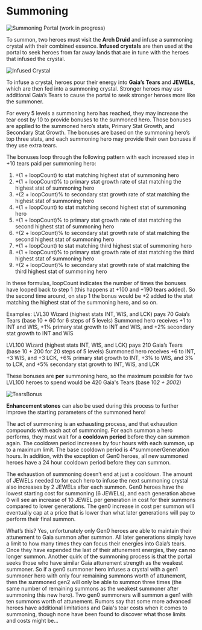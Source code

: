 # Summoning

![Summoning Portal (work in progress)](https://dfk-hv.b-cdn.net/art-assets/portal.gif)

To summon, two heroes must visit the **Arch Druid** and infuse a summoning crystal with their combined essence. **Infused crystals** are then used at the portal to seek heroes from far away lands that are in tune with the heroes that infused the crystal. 

![Infused Crystal](https://dfk-hv.b-cdn.net/art-assets/crystal-yellow.gif)

To infuse a crystal, heroes pour their energy into **Gaia’s Tears** and **JEWELs**, which are then fed into a summoning crystal. Stronger heroes may use additional Gaia’s Tears to cause the portal to seek stronger heroes more like the summoner. 

For every 5 levels a summoning hero has reached, they may increase the tear cost by 10 to provide bonuses to the summoned hero. Those bonuses are applied to the summoned hero’s stats, Primary Stat Growth, and Secondary Stat Growth. The bonuses are based on the summoning hero’s top three stats, and each summoning hero may provide their own bonuses if they use extra tears.

The bonuses loop through the following pattern with each increased step in +10 tears paid per summoning hero:
1. +(1 + loopCount) to stat matching highest stat of summoning hero
2. +(1 + loopCount)% to primary stat growth rate of stat matching the highest stat of summoning hero
3. +(2 + loopCount)% to secondary stat growth rate of stat matching the highest stat of summoning hero
4. +(1 + loopCount) to stat matching second highest stat of summoning hero
5. +(1 + loopCount)% to primary stat growth rate of stat matching the second highest stat of summoning hero
6. +(2 + loopCount)% to secondary stat growth rate of stat matching the second highest stat of summoning hero
7. +(1 + loopCount) to stat matching third highest stat of summoning hero
8. +(1 + loopCount)% to primary stat growth rate of stat matching the third highest stat of summoning hero
9. +(2 + loopCount)% to secondary stat growth rate of stat matching the third highest stat of summoning hero

In these formulas, loopCount indicates the number of times the bonuses have looped back to step 1 (this happens at +100 and +190 tears added). So the second time around, on step 1 the bonus would be +2 added to the stat matching the highest stat of the summoning hero, and so on.

Examples: 
LVL30 Wizard (highest stats INT, WIS, and LCK) pays 70 Gaia’s Tears (base 10 + 60 for 6 steps of 5 levels)
Summoned hero receives +1 to INT and WIS, +1% primary stat growth to INT and WIS, and +2% secondary stat growth to INT and WIS

LVL100 Wizard (highest stats INT, WIS, and LCK) pays 210 Gaia’s Tears (base 10 + 200 for 20 steps of 5 levels)
Summoned hero receives +6 to INT, +3 WIS, and +3 LCK, +6% primary stat growth to INT, +3% to WIS, and 3% to LCK, and +5% secondary stat growth to INT, WIS, and LCK

These bonuses are **per** summoning hero, so the maximum possible for two LVL100 heroes to spend would be 420 Gaia's Tears (base 10*2 + 200*2)

![TearsBonus](https://user-images.githubusercontent.com/91647016/136145171-dc6d4256-c1f5-40f6-b8a7-de6d8d46c593.png)

**Enhancement stones** can also be used during this process to further improve the starting parameters of the summoned hero!

The act of summoning is an exhausting process, and that exhaustion compounds with each act of summoning. For each summon a hero performs, they must wait for a **cooldown period** before they can summon again. The cooldown period increases by four hours with each summon, up to a maximum limit. The base cooldown period is 4*summonerGeneration hours. In addition, with the exception of Gen0 heroes, all new summoned heroes have a 24 hour cooldown period before they can summon. 

The exhaustion of summoning doesn’t end at just a cooldown. The amount of JEWELs needed to for each hero to infuse the next summoning crystal also increases by 2 JEWELs after each summon. Gen0 heroes have the lowest starting cost for summoning (6 JEWELs), and each generation above 0 will see an increase of 10 JEWEL per generation in cost for their summons compared to lower generations. The gen0 increase in cost per summon will eventually cap at a price that is lower than what later generations will pay to perform their final summon.

What’s this? Yes, unfortunately only Gen0 heroes are able to maintain their attunement to Gaia summon after summon. All later generations simply have a limit to how many times they can focus their energies into Gaia’s tears. Once they have expended the last of their attunement energies, they can no longer summon. Another quirk of the summoning process is that the portal seeks those who have similar Gaia attunement strength as the weakest summoner. So if a gen0 summoner hero infuses a crystal with a gen1 summoner hero with only four remaining summons worth of attunement, then the summoned gen2 will only be able to summon three times (the same number of remaining summons as the weakest summoner after summoning this new hero). Two gen0 summoners will summon a gen1 with ten summons worth of attunement. Rumors say that some more advanced heroes have additional limitations and Gaia's tear costs when it comes to summoning, though none have been found to discover what those limits and costs might be...
